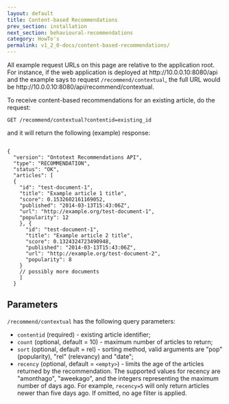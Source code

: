 ```yaml
---
layout: default
title: Content-based Recommendations
prev_section: installation
next_section: behavioural-recommendations
category: HowTo's
permalink: v1_2_0-docs/content-based-recommendations/
---
```


<div class="info-badge">All example request URLs on this page are relative to the application root. For instance, if the web application is deployed at http://10.0.0.10:8080/api and the example says to request <code>/recommend/contextual</code>, the full URL would be http://10.0.0.10:8080/api/recommend/contextual.</div>

To receive content-based recommendations for an existing article, do the request:

`
GET /recommend/contextual?contentid=existing_id
`

and it will return the following (example) response:

<pre><code>
{
  "version": "Ontotext Recommendations API",
  "type": "RECOMMENDATION",
  "status": "OK",
  "articles": [
  {
    "id": "test-document-1",
    "title": "Example article 1 title",
    "score": 0.1532602161169052,
    "published": "2014-03-13T15:43:06Z",
    "url": "http://example.org/test-document-1",
    "popularity": 12
    }, {
      "id": "test-document-1",
      "title": "Example article 2 title",
      "score": 0.1324324723490948,
      "published": "2014-03-13T15:43:06Z",
      "url": "http://example.org/test-document-2",
      "popularity": 8
    }
    // possibly more documents
    ]
  }
</code></pre>

## Parameters

`/recommend/contextual` has the following query parameters:

- `contentid` (required) - existing article identifier;
- `count` (optional, default = 10) - maximum number of articles to return;
- `sort` (optional, default = rel) - sorting method, valid arguments are "pop" (popularity), "rel" (relevancy) and "date";
- `recency` (optional, default = `<empty>`) - limits the age of the articles returned by the recommendation. The supported values for recency are "amonthago", "aweekago", and the integers representing the maximum number of days ago. For example, `recency=5` will only return articles newer than five days ago. If omitted, no age filter is applied.
